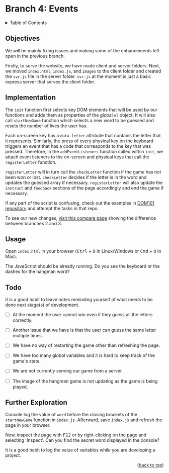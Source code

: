 <div id="top"></div>

<!-- BRANCH TITLE -->

# Branch 4: Events

<!-- TABLE OF CONTENTS -->
<details>
  <summary>Table of Contents</summary>
  <ol>
    <li><a href="#objectives">Objectives</a></li>
    <li><a href="#implementation">Implementation</a>
    <li><a href="#usage">Usage</a></li>
    <li><a href="#todo">Todo</a></li>
    <li><a href="#further-exploration">Further Exploration</a></li>
  </ol>
</details>

## Objectives

We will be mainly fixing issues and making some of the enhancements left open in the previous branch.

Firstly, to serve the website, we have made client and server folders.
Next, we moved `index.html`, `index.js`, and `images` to the client folder and created the `svr.js` file in the server folder.
`svr.js` at the moment is just a basic express server that serves the client folder.

## Implementation

The `init` function first selects key DOM elements that will be used by our functions and adds them as properties of the global `el` object.
It will also call `startNewGame` function which selects a new word to be guessed and resets the number of lives the user has.

Each on-screen key has a `data-letter` attribute that contains the letter that it represents.
Similarly, the press of every physical key on the keyboard triggers an event that has a code that corresponds to the key that was pressed.
Therefore, in the `addEventListeners` function called within `init`, we attach event listeners to the on-screen and physical keys that call the `registerLetter` function.

`registerLetter` will in turn call the `checkLetter` function if the game has not been won or lost.
`checkLetter` decides if the letter is in the word and updates the guessed array if necessary.
`registerLetter` will also update the `instruct` and `feedback` sections of the page accordingly and end the game if necessary.

If any part of the script is confusing, check out the examples in [DOM101 repository](https://github.com/portsoc/dom101) and attempt the tasks in that repo.

To see our new changes, [visit this compare page](https://github.com/portsoc/hangman-in-branches/compare/2...3?diff=split) showing the difference between branches 2 and 3.

## Usage

Open `index.html` in your browser (<kbd>Ctrl</kbd> + <kbd>O</kbd> in Linux/Windows or <kbd>Cmd</kbd> + <kbd>O</kbd> in Mac).

The JavaScript should be already running.
Do you see the keyboard or the dashes for the hangman word?

## Todo

It is a good habit to leave notes reminding yourself of what needs to be done next stage(s) of development.

- [ ] At the moment the user cannot win even if they guess all the letters correctly.

- [ ] Another issue that we have is that the user can guess the same letter multiple times.

- [ ] We have no way of restarting the game other than refreshing the page.

- [ ] We have too many global variables and it is hard to keep track of the game's state.

- [ ] We are not currently serving our game from a server.

- [ ] The image of the hangman game is not updating as the game is being played.

## Further Exploration

Console log the value of `word` before the closing brackets of the `startNewGame` function in `index.js`.
Afterward, save `index.js` and refresh the page in your browser.

Now, inspect the page with <kbd>F12</kbd> or by right-clicking on the page and selecting 'Inspect'.
Can you find the secret word displayed in the console?

It is a good habit to log the value of variables while you are developing a project.

<p align="right">(<a href="#top">back to top</a>)</p>
